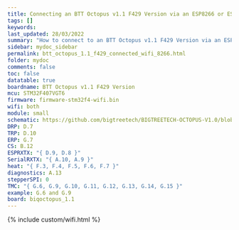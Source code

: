 ```yaml
---
title: Connecting an BTT Octopus v1.1 F429 Version via an ESP8266 or ESP32 WiFi Adapter
tags: []
keywords: 
last_updated: 28/03/2022
summary: "How to connect to an BTT Octopus v1.1 F429 Version via an ESP8266 or ESP32 WiFi Adapter"
sidebar: mydoc_sidebar
permalink: btt_octopus_1.1_f429_connected_wifi_8266.html
folder: mydoc
comments: false
toc: false
datatable: true
boardname: BTT Octopus v1.1 F429 Version
mcu: STM32F407VGT6
firmware: firmware-stm32f4-wifi.bin
wifi: both
module: small
schematic: https://github.com/bigtreetech/BIGTREETECH-OCTOPUS-V1.0/blob/master/Hardware/BIGTREETECH%20Octopus%20-%20PIN.pdf
DRP: D.7
TRP: D.10
ERP: G.7
CS: B.12
ESPRXTX: "{ D.9, D.8 }"
SerialRXTX: "{ A.10, A.9 }"
heat: "{ F.3, F.4, F.5, F.6, F.7 }"
diagnostics: A.13
stepperSPI: 0
TMC: "{ G.6, G.9, G.10, G.11, G.12, G.13, G.14, G.15 }"
example: G.6 and G.9
board: biqoctopus_1.1
---
```


{% include custom/wifi.html %}